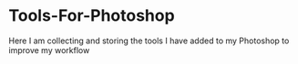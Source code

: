 # Tools-For-Photoshop
Here I am collecting and storing the tools I have added to my Photoshop to improve my workflow
